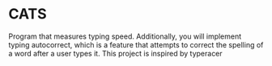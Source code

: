 # CATS
Program that measures typing speed. Additionally, you will implement typing autocorrect, which is a feature that attempts to correct the spelling of a word after a user types it. This project is inspired by typeracer
